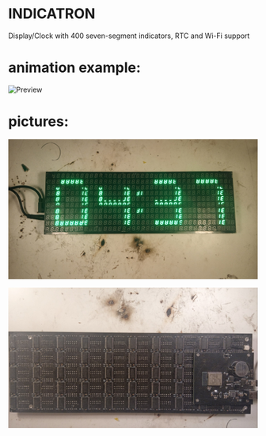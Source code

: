 # INDICATRON
Display/Clock with 400 seven-segment indicators, RTC and Wi-Fi support





# animation example:
![Preview](stuff/dvd.GIF)





# pictures:
![Preview](stuff/pic2.jpg)






![Preview](stuff/pic1.jpg)
